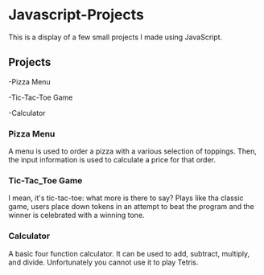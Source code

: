 # Javascript-Projects


This is a display of a few small projects I made using JavaScript.

## Projects
-Pizza Menu

-Tic-Tac-Toe Game

-Calculator

### Pizza Menu

A menu is used to order a pizza with a various selection of toppings. Then, the input information is used to calculate a price for that order.

### Tic-Tac_Toe Game

I mean, it's tic-tac-toe: what more is there to say? Plays like tha classic game, users place down tokens in an attempt to beat the program and the winner is celebrated with a winning tone.

### Calculator

A basic four function calculator. It can be used to add, subtract, multiply, and divide. Unfortunately you cannot use it to play Tetris.
